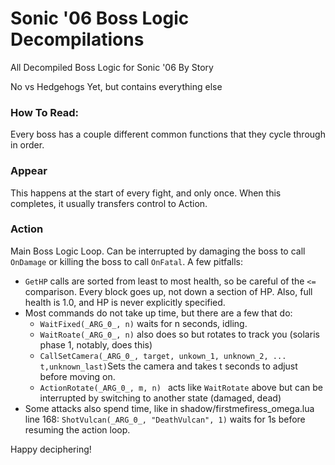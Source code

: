 

# Sonic '06 Boss Logic Decompilations

All Decompiled Boss Logic for Sonic '06 By Story

No vs Hedgehogs Yet, but contains everything else

### How To Read:

Every boss has a couple different common functions that they cycle through in order.

### Appear

This happens at the start of every fight, and only once. When this completes, it usually transfers control to Action.

### Action

Main Boss Logic Loop.  Can be interrupted by damaging the boss to call `OnDamage` or killing the boss to call `OnFatal`.   A few pitfalls:



- `GetHP` calls are sorted from least to most health, so be careful of the `<=` comparison.  Every block goes up, not down a section of HP.  Also, full health is 1.0, and HP is never explicitly specified.
- Most commands do not take up time, but there are a few that do:
  - `WaitFixed(_ARG_0_, n)` waits for n seconds, idling.
  - `WaitRoate(_ARG_0_, n)` also does so but rotates to track you (solaris phase 1, notably, does this)
  - `CallSetCamera(_ARG_0_, target, unkown_1, unknown_2, ... t,unknown_last)`Sets the camera and takes t seconds to adjust before moving on.
  - `ActionRotate(_ARG_0_, m, n) ` acts like `WaitRotate` above but can be interrupted by switching to another state (damaged, dead)
- Some attacks also spend time, like in shadow/firstmefiress_omega.lua line 168: `ShotVulcan(_ARG_0_, "DeathVulcan", 1)` waits for 1s before resuming the action loop.

Happy deciphering!
